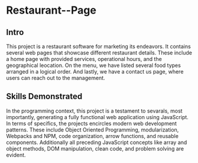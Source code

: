 # Restaurant--Page

## Intro
This project is a restaurant software for marketing its endeavors. It contains several web pages that showcase different restaurant details. These include a home page with provided services, operational hours, and the geographical leocation. On the menu, we have listed several food types arranged in a logical order. And lastly, we have a contact us page, where users can reach out to the management.

## Skills Demonstrated
In the programming context, this project is a testament to sevarals, most importantly, generating a fully functional web application using JavaScript. In terms of specifics, the projects encircles modern web development patterns. These include Object Oriented Programming, modularization, Webpacks and NPM, code organization, arrow functions, and reusable components. Additionally all preceding JavaScript concepts like array and object methods, DOM manipulation, clean code, and problem solving are evident.
